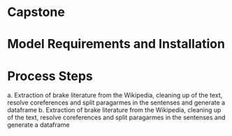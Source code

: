 # Capstone

# Model Requirements and Installation

# Process Steps 
a.	Extraction of brake literature from the Wikipedia, cleaning up of the text, resolve coreferences and split paragarmes in the sentenses and generate a dataframe
b.  Extraction of brake literature from the Wikipedia, cleaning up of the text, resolve coreferences and split paragarmes in the sentenses and generate a dataframe
